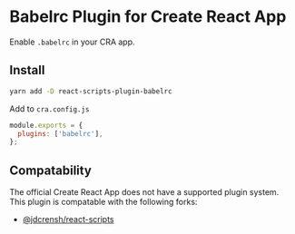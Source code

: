 # Babelrc Plugin for Create React App

Enable `.babelrc` in your CRA app.

## Install

```bash
yarn add -D react-scripts-plugin-babelrc
```

Add to `cra.config.js`

```js
module.exports = {
  plugins: ['babelrc'],
};
```

## Compatability

The official Create React App does not have a supported plugin system.
This plugin is compatable with the following forks:

- [@jdcrensh/react-scripts](https://www.npmjs.com/package/@jdcrensh/react-scripts)
